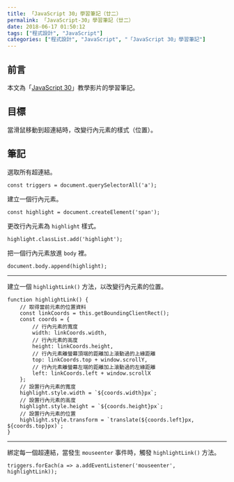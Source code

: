 ```yaml
---
title: 「JavaScript 30」學習筆記（廿二）
permalink: 「JavaScript-30」學習筆記（廿二）
date: 2018-06-17 01:50:12
tags: ["程式設計", "JavaScript"]
categories: ["程式設計", "JavaScript", "「JavaScript 30」學習筆記"]
---
```


## 前言

本文為「[JavaScript 30](https://javascript30.com/)」教學影片的學習筆記。

## 目標

當滑鼠移動到超連結時，改變行內元素的樣式（位置）。

## 筆記

選取所有超連結。

```JS
const triggers = document.querySelectorAll('a');
```

建立一個行內元素。

```JS
const highlight = document.createElement('span');
```

更改行內元素為 `highlight` 樣式。

```JS
highlight.classList.add('highlight');
```

把一個行內元素放進 `body` 裡。

```JS
document.body.append(highlight);
```

---

建立一個 `highlightLink()` 方法，以改變行內元素的位置。

```JS
function highlightLink() {
    // 取得當前元素的位置資料
    const linkCoords = this.getBoundingClientRect();
    const coords = {
        // 行內元素的寬度
        width: linkCoords.width,
        // 行內元素的高度
        height: linkCoords.height,
        // 行內元素離螢幕頂端的距離加上滾動過的上緣距離
        top: linkCoords.top + window.scrollY,
        // 行內元素離螢幕左端的距離加上滾動過的左緣距離
        left: linkCoords.left + window.scrollX
    };
    // 設置行內元素的寬度
    highlight.style.width = `${coords.width}px`;
    // 設置行內元素的高度
    highlight.style.height = `${coords.height}px`;
    // 設置行內元素的位置
    highlight.style.transform = `translate(${coords.left}px, ${coords.top}px)`;
}
```

---

綁定每一個超連結，當發生 `mouseenter` 事件時，觸發 `highlightLink()` 方法。

```JS
triggers.forEach(a => a.addEventListener('mouseenter', highlightLink));
```
